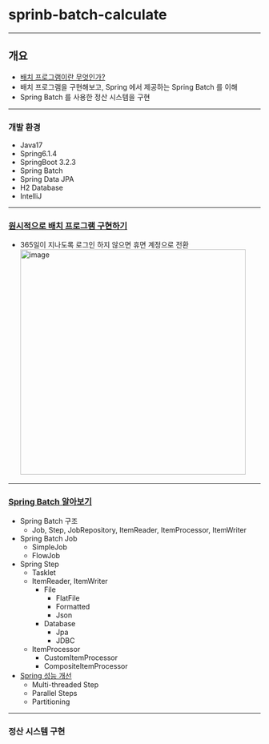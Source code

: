 # sprinb-batch-calculate
---

## 개요

- [배치 프로그램이란 무엇인가?](https://imwoo94.notion.site/Spring-Batch-f4d2dfe1397e4e9a8e54664aa52d2a06?pvs=4)
- 배치 프로그램을 구현해보고, Spring 에서 제공하는 Spring Batch 를 이해
- Spring Batch 를 사용한 정산 시스템을 구현

---

### 개발 환경

- Java17
- Spring6.1.4
- SpringBoot 3.2.3
- Spring Batch
- Spring Data JPA
- H2 Database
- IntelliJ

---

### [원시적으로 배치 프로그램 구현하기](https://github.com/IMWoo94/spring-batch-calculate/issues/2)

- 365일이 지나도록 로그인 하지 않으면 휴면 계정으로 전환<br>
  <img width="450" alt="image" src="https://github.com/IMWoo94/spring-batch-calculate/assets/75981576/aca84b25-aff8-4f16-a891-5114ce996ea0">

---

### [Spring Batch 알아보기](https://github.com/IMWoo94/spring-batch-calculate/issues/9)

- Spring Batch 구조
    - Job, Step, JobRepository, ItemReader, ItemProcessor, ItemWriter
- Spring Batch Job
    - SimpleJob
    - FlowJob
- Spring Step
    - Tasklet
    - ItemReader, ItemWriter
        - File
            - FlatFile
            - Formatted
            - Json
        - Database
            - Jpa
            - JDBC
    - ItemProcessor
        - CustomItemProcessor
        - CompositeItemProcessor
- [Spring 성능 개선](https://github.com/IMWoo94/spring-batch-calculate/issues/12)
    - Multi-threaded Step
    - Parallel Steps
    - Partitioning

---

### 정산 시스템 구현
